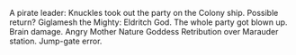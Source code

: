 A pirate leader: Knuckles took out the party on the Colony ship. Possible return?
Giglamesh the Mighty: Eldritch God.
The whole party got blown up. Brain damage.
Angry Mother Nature Goddess
Retribution over Marauder station.
Jump-gate error.